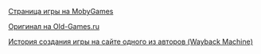 [Страница игры на MobyGames](https://www.mobygames.com/game/204/popcorn/)

[Оригинал на Old-Games.ru](https://www.old-games.ru/game/2086.html)

[История создания игры на сайте одного из авторов (Wayback Machine)](https://web.archive.org/web/20131230021917/http://www.ludoid.fr/site/index.php/popcorn/175-art-histoire-popcorn)

